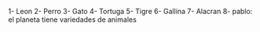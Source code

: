 1- Leon
2- Perro
3- Gato
4- Tortuga
5- Tigre
6- Gallina
7- Alacran
8- pablo:  el planeta tiene variedades de animales

